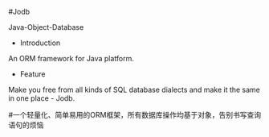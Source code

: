 #Jodb

Java-Object-Database

- Introduction

An ORM framework for Java platform.

- Feature

Make you free from all kinds of SQL database dialects and make it the same in one place - Jodb.

#一个轻量化、简单易用的ORM框架，所有数据库操作均基于对象，告别书写查询语句的烦恼


